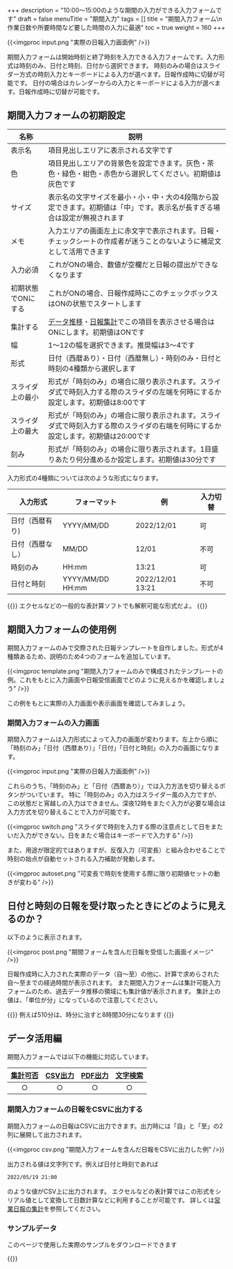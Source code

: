 +++
description = "10:00〜15:00のような期間の入力ができる入力フォームです"
draft = false
menuTitle = "期間入力"
tags = []
title = "期間入力フォーム\n作業日数や所要時間など要した時間の入力に最適"
toc = true
weight = 160
+++

{{<imgproc input.png "実際の日報入力画面例" />}}

期間入力フォームは開始時刻と終了時刻を入力できる入力フォームです。入力形式は時刻のみ、日付と時刻、日付から選択できます。
時刻のみの場合はスライダー方式の時刻入力とキーボードによる入力が選べます。日報作成時に切替が可能です。
日付の場合はカレンダーからの入力とキーボードによる入力が選べます。日報作成時に切替が可能です。

## 期間入力フォームの初期設定

|名称|説明|
|---|---|
|表示名|項目見出しエリアに表示される文字です|
|色|項目見出しエリアの背景色を設定できます。灰色・茶色・緑色・紺色・赤色から選択してください。初期値は灰色です|
|サイズ|表示名の文字サイズを最小・小・中・大の4段階から設定できます。初期値は「中」です。表示名が長すぎる場合は設定が無視されます|
|メモ|入力エリアの画面左上に赤文字で表示されます。日報・チェックシートの作成者が迷うことのないように補足文として活用できます|
|入力必須|これがONの場合、数値が空欄だと日報の提出ができなくなります|
|初期状態でONにする|これがONの場合、日報作成時にこのチェックボックスはONの状態でスタートします|
|集計する|[データ推移](/report/read/analytics/)・[日報集計](/report/totalling/transition/)でこの項目を表示させる場合はONにします。初期値はONです|
|幅|1〜12の幅を選択できます。推奨幅は3〜4です|
|形式|日付（西暦あり）・日付（西暦無し）・時刻のみ・日付と時刻の4種類から選択します|
|スライダ上の最小|形式が「時刻のみ」の場合に限り表示されます。スライダ式で時刻入力する際のスライダの左端を何時にするか設定します。初期値は8:00です|
|スライダ上の最大|形式が「時刻のみ」の場合に限り表示されます。スライダ式で時刻入力する際のスライダの右端を何時にするか設定します。初期値は20:00です|
|刻み|形式が「時刻のみ」の場合に限り表示されます。1目盛りあたり何分進めるか設定します。初期値は30分です|

入力形式の4種類については次のような形式になります。

|入力形式|フォーマット|例|入力切替|
|---|---|---|---|
|日付（西暦有り)|YYYY/MM/DD|2022/12/01|可|
|日付（西暦なし）|MM/DD|12/01|不可|
|時刻のみ|HH:mm|13:21|可|
|日付と時刻|YYYY/MM/DD HH:mm|2022/12/01 13:21|不可|

{{<alice pos="right" icon="ok">}}
エクセルなどの一般的な表計算ソフトでも解釈可能な形式だよ。
{{</alice>}}

## 期間入力フォームの使用例

期間入力フォームのみで交際された日報テンプレートを自作しました。形式が4種類あるため、説明のため4つのフォームを追加しています。

{{<imgproc template.png "期間入力フォームのみで構成されたテンプレートの例。これをもとに入力画面や日報受信画面でどのように見えるかを確認しましょう" />}}

この例をもとに実際の入力画面や表示画面を確認してみましょう。

### 期間入力フォームの入力画面

期間入力フォームは入力形式によって入力の画面が変わります。左上から順に「時刻のみ」「日付（西暦あり）」「日付」「日付と時刻」の入力の画面になります。

{{<imgproc input.png "実際の日報入力画面例" />}}

これらのうち、「時刻のみ」と「日付（西暦あり）」では入力方法を切り替えるボタンがついています。
特に「時刻のみ」の入力はスライダー風の入力ですが、この状態だと宵越しの入力はできません。深夜12時をまたぐ入力が必要な場合は入力方式を切り替えることで入力が可能です。

{{<imgproc switch.png "スライダで時刻を入力する際の注意点として日をまたいだ入力ができない。日をまたぐ場合はキーボードで入力する" />}}

また、用途が限定的ではありますが、反復入力（可変長）と組み合わせることで時刻の始点が自動セットされる入力補助が発動します。

{{<imgproc autoset.png "可変長で時刻を使用する際に限り初期値セットの動きが変わる" />}}

## 日付と時刻の日報を受け取ったときにどのように見えるのか？

以下のように表示されます。

{{<imgproc post.png "期間フォームを含んだ日報を受信した画面イメージ" />}}

日報作成時に入力された実際のデータ（自〜至）の他に、計算で求めらされた自〜至までの経過時間が表示されます。
また期間入力フォームは集計可能入力フォームのため、過去データ推移の領域にも集計値が表示されます。
集計上の値は、「単位が分」になっているので注意してください。

{{<alice pos="right" icon="ok">}}
例えば510分は、時分に治すと8時間30分になります
{{</alice>}}

## データ活用編

期間入力フォームでは以下の機能に対応しています。

|[集計可否](/report/totalling/)|[CSV出力](/report/totalling/csv/)|[PDF出力](/report/read/pdf/)|[文字検索](/report/read/list/)|
|:---:|:---:|:---:|:---:|
|○|○|○|○|

### 期間入力フォームの日報をCSVに出力する

期間入力フォームの日報はCSVに出力できます。出力時には「自」と「至」の2列に展開して出力されます。

{{<imgproc csv.png "期間入力フォームを含んだ日報をCSVに出力した例" />}}

出力される値は文字列です。例えば日付と時刻であれば

```sh
2022/05/19 21:00
```

のような値がCSV上に出力されます。
エクセルなどの表計算ではこの形式をシリアル値として変換して日数計算などに利用することが可能です。
詳しくは[営業日報の集計](/blog/sales_report/)を参照してください。

### サンプルデータ

このページで使用した実際のサンプルをダウンロードできます

{{<attachments style="orange" />}}
